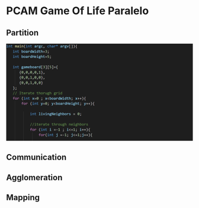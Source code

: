 # **PCAM Game Of Life Paralelo**

## Partition
<img src="/pcamimages/Capture.png" alt="My cool logo"/>

## Communication

## Agglomeration

## Mapping